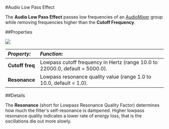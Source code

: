 #Audio Low Pass Effect

The __Audio Low Pass Effect__ passes low frequencies of an [AudioMixer](class-AudioMixer) group while removing frequencies higher than the __Cutoff Frequency__.


##Properties

![](../uploads/Main/AudioLowPassEffect.png) 


|**_Property:_** |**_Function:_** |
|:---|:---|
|__Cutoff freq__ |Lowpass cutoff frequency in Hertz (range 10.0 to 22000.0, default = 5000.0).|
|__Resonance__ |Lowpass resonance quality value (range 1.0 to 10.0, default = 1.0).|


##Details

The __Resonance__ (short for Lowpass Resonance Quality Factor) determines how much the filter's self-resonance is dampened. Higher lowpass resonance quality indicates a lower rate of energy loss, that is the oscillations die out more slowly.


